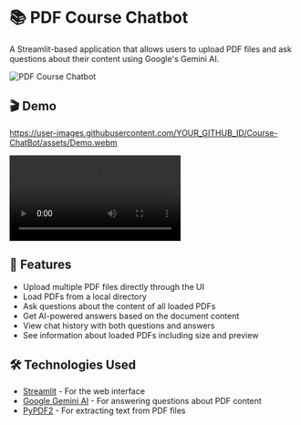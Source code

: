 # 📚 PDF Course Chatbot

A Streamlit-based application that allows users to upload PDF files and ask questions about their content using Google's Gemini AI.

![PDF Course Chatbot](https://img.shields.io/badge/PDF-Course%20Chatbot-blue)

## 🎬 Demo

https://user-images.githubusercontent.com/YOUR_GITHUB_ID/Course-ChatBot/assets/Demo.webm

<!-- Alternative video embedding -->
<video src="https://github.com/Sarvajeet2003/Course-ChatBot/blob/main/Assets/Demo.mp4" controls="controls" style="max-width: 730px;">
</video>

## 🌟 Features

- Upload multiple PDF files directly through the UI
- Load PDFs from a local directory
- Ask questions about the content of all loaded PDFs
- Get AI-powered answers based on the document content
- View chat history with both questions and answers
- See information about loaded PDFs including size and preview

## 🛠️ Technologies Used

- [Streamlit](https://streamlit.io/) - For the web interface
- [Google Gemini AI](https://ai.google.dev/) - For answering questions about PDF content
- [PyPDF2](https://pypi.org/project/PyPDF2/) - For extracting text from PDF files